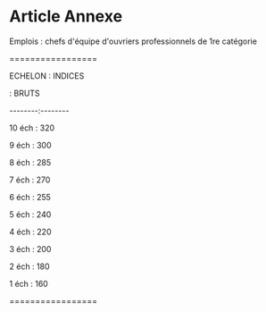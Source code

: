 # Article Annexe

Emplois : chefs d'équipe d'ouvriers professionnels de 1re catégorie

=================

ECHELON : INDICES

: BRUTS

--------:--------

10 éch  :  320

9 éch   :  300

8 éch   :  285

7 éch   :  270

6 éch   :  255

5 éch   :  240

4 éch   :  220

3 éch   :  200

2 éch   :  180

1 éch   :  160

=================
